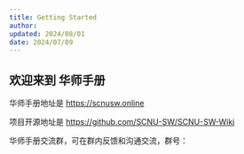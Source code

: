 ```yaml
---
title: Getting Started
author: 
updated: 2024/08/01
date: 2024/07/09
---
```


## 欢迎来到 **华师手册**

<!-- 华师手册是一个华南师范大学校园信息聚合的项目，希望能为华师的学生提供信息聚合和查询服务。本项目由华师学生发起，欢迎所有华师人参与建设。

因为第一版编写成员主要来自于广州国际校区，所以内容会偏重于广州国际校区。希望能联合五山校区、大学城校区，逐步完善内容，最终汇聚散布世界各地的华师人，一起完善这份手册。 -->

华师手册地址是 https://scnusw.online

项目开源地址是 https://github.com/SCNU-SW/SCNU-SW-Wiki

华师手册交流群，可在群内反馈和沟通交流，群号：



<script>
  // #758
  document.getElementsByClassName('md-nav__title')[1].click()
</script>